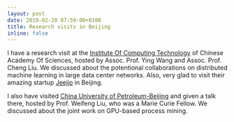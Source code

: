 ```yaml
---
layout: post
date: 2019-02-28 07:59:00+0100
title: Research visits in Beijing
inline: false
---
```


I have a research visit at the [Institute Of Computing Technology](http://english.ict.cas.cn/) of Chinese Academy Of Sciences, hosted by Assoc. Prof. Ying Wang and Assoc. Prof. Cheng Liu. We discussed about the potentional collaborations on distributed machine learning in large data center networks. Also, very glad to visit their amazing startup [Jeejio](http://jeejio.com/en/) in Beijing.

I also have visited [China University of Petroleum-Beijing](http://www.cup.edu.cn/english/) and given a talk there, hosted by Prof. Weifeng Liu, who was a Marie Curie Fellow. We discussed about the joint work on GPU-based process mining.
